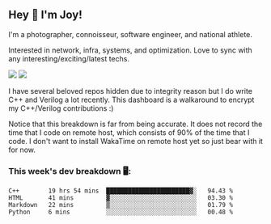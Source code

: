 ## Hey 👋 I'm Joy! 
I'm a photographer, connoisseur, software engineer, and national athlete. 

Interested in network, infra, systems, and optimization. Love to sync with any interesting/exciting/latest techs. 

<img src ="https://github-readme-stats.vercel.app/api?username=joyhuan&show_icons=true&count_private=true&theme=dracula" />

<img src="https://github-readme-stats.vercel.app/api/top-langs/?username=joyhuan&theme=dracula" />

I have several beloved repos hidden due to integrity reason but I do write C++ and Verilog a lot recently. This dashboard is a walkaround to encrypt my C++/Verilog contributions :)

Notice that this breakdown is far from being accurate. It does not record the time that I code on remote host, which consists of 90% of the time that I code. I don't want to install WakaTime on remote host yet so just bear with it for now. 

### This week's dev breakdown 🖥:
<!--START_SECTION:waka-->
```text
C++        19 hrs 54 mins  ███████████████████████▓░   94.43 % 
HTML       41 mins         ▓░░░░░░░░░░░░░░░░░░░░░░░░   03.30 % 
Markdown   22 mins         ▒░░░░░░░░░░░░░░░░░░░░░░░░   01.79 % 
Python     6 mins          ░░░░░░░░░░░░░░░░░░░░░░░░░   00.48 % 
```
<!--END_SECTION:waka-->
